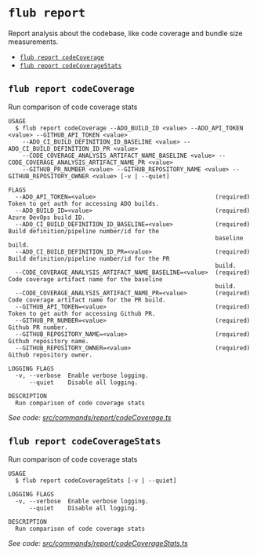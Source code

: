 `flub report`
=============

Report analysis about the codebase, like code coverage and bundle size measurements.

* [`flub report codeCoverage`](#flub-report-codecoverage)
* [`flub report codeCoverageStats`](#flub-report-codecoveragestats)

## `flub report codeCoverage`

Run comparison of code coverage stats

```
USAGE
  $ flub report codeCoverage --ADO_BUILD_ID <value> --ADO_API_TOKEN <value> --GITHUB_API_TOKEN <value>
    --ADO_CI_BUILD_DEFINITION_ID_BASELINE <value> --ADO_CI_BUILD_DEFINITION_ID_PR <value>
    --CODE_COVERAGE_ANALYSIS_ARTIFACT_NAME_BASELINE <value> --CODE_COVERAGE_ANALYSIS_ARTIFACT_NAME_PR <value>
    --GITHUB_PR_NUMBER <value> --GITHUB_REPOSITORY_NAME <value> --GITHUB_REPOSITORY_OWNER <value> [-v | --quiet]

FLAGS
  --ADO_API_TOKEN=<value>                                  (required) Token to get auth for accessing ADO builds.
  --ADO_BUILD_ID=<value>                                   (required) Azure DevOps build ID.
  --ADO_CI_BUILD_DEFINITION_ID_BASELINE=<value>            (required) Build definition/pipeline number/id for the
                                                           baseline build.
  --ADO_CI_BUILD_DEFINITION_ID_PR=<value>                  (required) Build definition/pipeline number/id for the PR
                                                           build.
  --CODE_COVERAGE_ANALYSIS_ARTIFACT_NAME_BASELINE=<value>  (required) Code coverage artifact name for the baseline
                                                           build.
  --CODE_COVERAGE_ANALYSIS_ARTIFACT_NAME_PR=<value>        (required) Code coverage artifact name for the PR build.
  --GITHUB_API_TOKEN=<value>                               (required) Token to get auth for accessing Github PR.
  --GITHUB_PR_NUMBER=<value>                               (required) Github PR number.
  --GITHUB_REPOSITORY_NAME=<value>                         (required) Github repository name.
  --GITHUB_REPOSITORY_OWNER=<value>                        (required) Github repository owner.

LOGGING FLAGS
  -v, --verbose  Enable verbose logging.
      --quiet    Disable all logging.

DESCRIPTION
  Run comparison of code coverage stats
```

_See code: [src/commands/report/codeCoverage.ts](https://github.com/microsoft/FluidFramework/blob/main/build-tools/packages/build-cli/src/commands/report/codeCoverage.ts)_

## `flub report codeCoverageStats`

Run comparison of code coverage stats

```
USAGE
  $ flub report codeCoverageStats [-v | --quiet]

LOGGING FLAGS
  -v, --verbose  Enable verbose logging.
      --quiet    Disable all logging.

DESCRIPTION
  Run comparison of code coverage stats
```

_See code: [src/commands/report/codeCoverageStats.ts](https://github.com/microsoft/FluidFramework/blob/main/build-tools/packages/build-cli/src/commands/report/codeCoverageStats.ts)_

